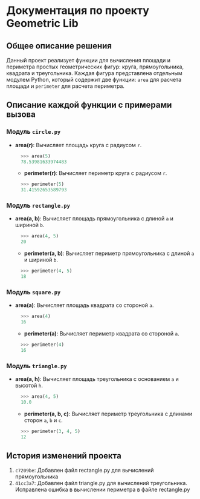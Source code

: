 # Документация по проекту Geometric Lib

## Общее описание решения
Данный проект реализует функции для вычисления площади и периметра простых геометрических фигур: круга, прямоугольника, квадрата и треугольника. Каждая фигура представлена отдельным модулем Python, который содержит две функции: `area` для расчета площади и `perimeter` для расчета периметра.

## Описание каждой функции с примерами вызова

### Модуль `circle.py`
- **area(r)**: Вычисляет площадь круга с радиусом `r`.
  ```python
    >>> area(5)
    78.53981633974483
  ```
  - **perimeter(r)**: Вычисляет периметр круга с радиусом `r`.
  ```python
    >>> perimeter(5)
    31.41592653589793
  ```
### Модуль `rectangle.py`
- **area(a, b)**: Вычисляет площадь прямоугольника с длиной `a` и шириной `b`.
  ```python
    >>> area(4, 5)
    20
  ```
  - **perimeter(a, b)**: Вычисляет периметр прямоугольника с длиной `a` и шириной `b`.
  ```python
    >>> perimeter(4, 5)
    18
  ```
### Модуль `square.py`
- **area(a)**: Вычисляет площадь квадрата со стороной `a`.
  ```python
    >>> area(4)
    16
  ```
  - **perimeter(a)**: Вычисляет периметр квадрата со стороной `a`.
  ```python
    >>> perimeter(4)
    16
  ```
### Модуль `triangle.py`
- **area(a, h)**: Вычисляет площадь треугольника с основанием `a` и высотой `h`.
  ```python
    >>> area(4, 5)
    10.0
  ```
  - **perimeter(a, b, c)**: Вычисляет периметр треугольника с длинами сторон `a`, `b` и `c`.
  ```python
    >>> perimeter(3, 4, 5)
    12
  ```
## История изменений проекта
1. `c7209be`: Добавлен файл rectangle.py для вычислений прямоугольника
2. `41cc3a7`: Добавлен файл triangle.py для вычислений треугольника. Исправлена ошибка в вычислении периметра в файле rectangle.py
  
